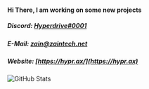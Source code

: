 #### Hi There, I am working on some new projects
##### Discord:  [Hyperdrive#0001](https://discordapp.com/users/193112730943750144)
##### E-Mail: zain@zaintech.net
##### Website: [https://hypr.ax/](https://hypr.ax)
<!--
**HYPERDRIVE-Motivator/HYPERDRIVE-Motivator** is a ✨ _special_ ✨ repository because its `README.md` (this file) appears on your GitHub profile.

Here are some ideas to get you started:

- 🔭 I’m currently working on ...
- 🌱 I’m currently learning ...
- 👯 I’m looking to collaborate on ...
- 🤔 I’m looking for help with ...
- 💬 Ask me about ...
- 📫 How to reach me: ...
- 😄 Pronouns: ...
- ⚡ Fun fact: ...
-->

<!-- Credit: https://github.com/anuraghazra/github-readme-stats --> 
![GitHub Stats](https://github-readme-stats.vercel.app/api?username=HYPERDRIVE-Motivator&count_private=true&show_icons=true&theme=vue-dark&custom_title=HYP3RDRIVES)
